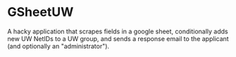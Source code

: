 # GSheetUW

A hacky application that scrapes fields in a google sheet, conditionally adds
new UW NetIDs to a UW group, and sends a response email to the applicant
(and optionally an "administrator").
